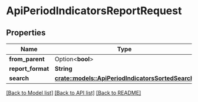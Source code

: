 # ApiPeriodIndicatorsReportRequest

## Properties

Name | Type | Description | Notes
------------ | ------------- | ------------- | -------------
**from_parent** | Option<**bool**> |  | [optional]
**report_format** | **String** |  |
**search** | [**crate::models::ApiPeriodIndicatorsSortedSearch**](api.IndicatorsSortedSearch.md) |  |

[[Back to Model list]](../README.md#documentation-for-models) [[Back to API list]](../README.md#documentation-for-api-endpoints) [[Back to README]](../README.md)

